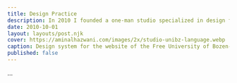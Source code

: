 ```yaml
---
title: Design Practice
description: In 2010 I founded a one-man studio specialized in design for screens. I helped organizations, startups, and companies shape their digital products.
date: 2010-10-01
layout: layouts/post.njk
cover: https://aminalhazwani.com/images/2x/studio-unibz-language.webp
caption: Design system for the website of the Free University of Bozen-Bolzano.
published: false
---
```


...